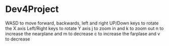 # Dev4Project
WASD to move forward, backwards, left and right
UP/Down keys to rotate the X axis 
Left/Right keys to rotate Y axis
j to zoom in and k to zoom out
n to increase the nearplane and m to decrease
c to increase the farplase and v to decrease
